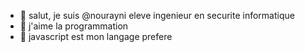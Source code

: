 - 👋 salut, je suis @nourayni eleve ingenieur en securite informatique
- 👀 j'aime la programmation 
- 🌱 javascript est mon langage prefere


<!---
nourayni/nourayni is a ✨ special ✨ repository because its `README.md` (this file) appears on your GitHub profile.
You can click the Preview link to take a look at your changes.
--->
